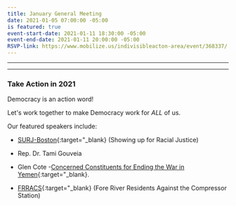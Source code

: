```yaml
---
title: January General Meeting
date: 2021-01-05 07:00:00 -05:00
is featured: true
event-start-date: 2021-01-11 18:30:00 -05:00
event-end-date: 2021-01-11 20:00:00 -05:00
RSVP-link: https://www.mobilize.us/indivisibleacton-area/event/368337/
---
```


---

<p id="demo">
</p>

<script>
// Set the date we're counting down to
var countDownDate = new Date("Jan 20 2021 00:00");

// Update the count down every 1 second
var x = setInterval(function() {

// Get today's date
var now = new Date();

// Find the distance between now and the count down date
var t = countDownDate - now;

// Time calculations for days
var days = Math.floor(t / (1000 \* 60 \* 60 \* 24));
var hours = Math.floor((t%(1000 \* 60 \* 60 \* 24))/(1000 \* 60 \* 60));
var minutes = Math.floor((t % (1000 \* 60 \* 60)) / (1000 \* 60));
var seconds = Math.floor((t % (1000 \* 60)) / 1000);

// Output the result in an element with id="demo"
var test1 = document.getElementById("demo");
test1.style.font = "italic bold 30px arial,serif";
test1.innerHTML = days \+ "d " \+ hours \+ "h " \+ minutes \+ "m " \+ seconds \+ "s left until Jan 20, 2021!";

// If the count down is over, write some text
if (t < 0) {
clearInterval(x);
document.getElementById("demo").innerHTML = "Democracy is a Verb!";
}
},500);
</script>

---

### Take Action in 2021

Democracy is an action word!

Let's work together to make Democracy work for *ALL* of us.

Our featured speakers include:

* [SURJ-Boston](https://www.surjboston.org){:target="_blank} (Showing up for Racial Justice)

* Rep. Dr. Tami Gouveia

* Glen Cote -[Concerned Constituents for Ending the War in Yemen](https://www.facebook.com/groups/concernedconstituentsdistrict3){:target="_blank}.

* [FRRACS](https://www.nocompressor.com/home){:target="_blank}  (Fore River Residents Against the Compressor Station)